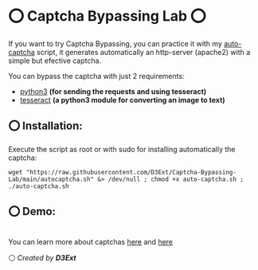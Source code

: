# ⭕ Captcha Bypassing Lab ⭕

If you want to try Captcha Bypassing, you can practice it with my [auto-captcha](https://github.com/D3Ext/PentestDictionary/blob/main/Captcha-Bypassing/auto-captcha.sh) script, it generates automatically 
an http-server (apache2) with a simple but efective captcha. 

You can bypass the captcha with just 2 requirements:

- [python3](https://www.python.org/) **(for sending the requests and using tesseract)**
- [tesseract](https://github.com/tesseract-ocr/tesseract) **(a python3 module for converting an image to text)**

## ⭕ Installation:
Execute the script as root or with sudo for installing automatically the captcha:

    wget "https://raw.githubusercontent.com/D3Ext/Captcha-Bypassing-Lab/main/autocaptcha.sh" &> /dev/null ; chmod +x auto-captcha.sh ; ./auto-captcha.sh
    
## ⭕ Demo:

<img src="">

You can learn more about captchas [here](https://www.anura.io/blog/captcha-and-recaptcha-how-fraudsters-bypass-it) and [here](https://book.hacktricks.xyz/pentesting-web/captcha-bypass)

⚪ *Created by ***D3Ext****
